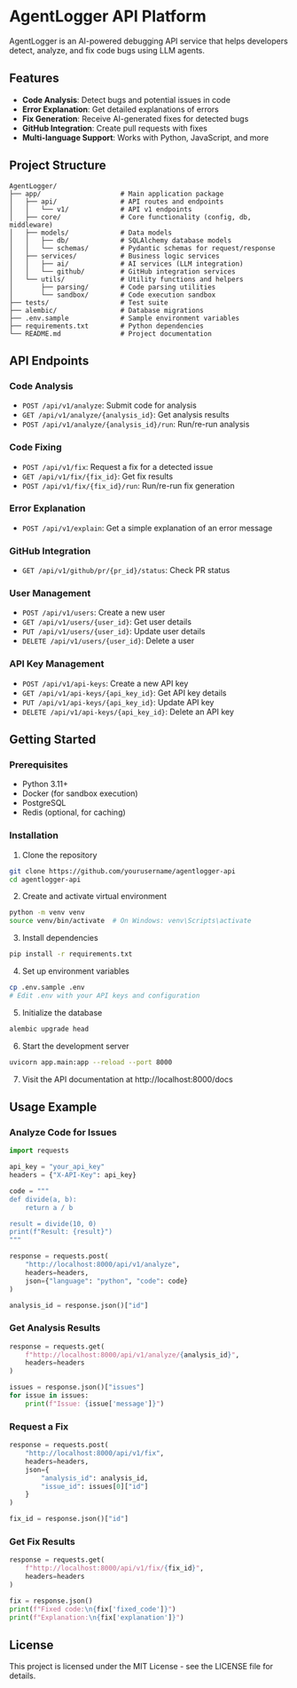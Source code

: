 # AgentLogger API Platform

AgentLogger is an AI-powered debugging API service that helps developers detect, analyze, and fix code bugs using LLM agents.

## Features

- **Code Analysis**: Detect bugs and potential issues in code
- **Error Explanation**: Get detailed explanations of errors
- **Fix Generation**: Receive AI-generated fixes for detected bugs
- **GitHub Integration**: Create pull requests with fixes
- **Multi-language Support**: Works with Python, JavaScript, and more

## Project Structure

```
AgentLogger/
├── app/                    # Main application package
│   ├── api/                # API routes and endpoints
│   │   └── v1/             # API v1 endpoints
│   ├── core/               # Core functionality (config, db, middleware)
│   ├── models/             # Data models
│   │   ├── db/             # SQLAlchemy database models
│   │   └── schemas/        # Pydantic schemas for request/response
│   ├── services/           # Business logic services
│   │   ├── ai/             # AI services (LLM integration)
│   │   └── github/         # GitHub integration services
│   └── utils/              # Utility functions and helpers
│       ├── parsing/        # Code parsing utilities
│       └── sandbox/        # Code execution sandbox
├── tests/                  # Test suite
├── alembic/                # Database migrations
├── .env.sample             # Sample environment variables
├── requirements.txt        # Python dependencies
└── README.md               # Project documentation
```

## API Endpoints

### Code Analysis

- `POST /api/v1/analyze`: Submit code for analysis
- `GET /api/v1/analyze/{analysis_id}`: Get analysis results
- `POST /api/v1/analyze/{analysis_id}/run`: Run/re-run analysis

### Code Fixing

- `POST /api/v1/fix`: Request a fix for a detected issue
- `GET /api/v1/fix/{fix_id}`: Get fix results
- `POST /api/v1/fix/{fix_id}/run`: Run/re-run fix generation

### Error Explanation

- `POST /api/v1/explain`: Get a simple explanation of an error message

### GitHub Integration

- `GET /api/v1/github/pr/{pr_id}/status`: Check PR status

### User Management

- `POST /api/v1/users`: Create a new user
- `GET /api/v1/users/{user_id}`: Get user details
- `PUT /api/v1/users/{user_id}`: Update user details
- `DELETE /api/v1/users/{user_id}`: Delete a user

### API Key Management

- `POST /api/v1/api-keys`: Create a new API key
- `GET /api/v1/api-keys/{api_key_id}`: Get API key details
- `PUT /api/v1/api-keys/{api_key_id}`: Update API key
- `DELETE /api/v1/api-keys/{api_key_id}`: Delete an API key

## Getting Started

### Prerequisites

- Python 3.11+
- Docker (for sandbox execution)
- PostgreSQL
- Redis (optional, for caching)

### Installation

1. Clone the repository
```bash
git clone https://github.com/yourusername/agentlogger-api
cd agentlogger-api
```

2. Create and activate virtual environment
```bash
python -m venv venv
source venv/bin/activate  # On Windows: venv\Scripts\activate
```

3. Install dependencies
```bash
pip install -r requirements.txt
```

4. Set up environment variables
```bash
cp .env.sample .env
# Edit .env with your API keys and configuration
```

5. Initialize the database
```bash
alembic upgrade head
```

6. Start the development server
```bash
uvicorn app.main:app --reload --port 8000
```

7. Visit the API documentation at http://localhost:8000/docs

## Usage Example

### Analyze Code for Issues

```python
import requests

api_key = "your_api_key"
headers = {"X-API-Key": api_key}

code = """
def divide(a, b):
    return a / b

result = divide(10, 0)
print(f"Result: {result}")
"""

response = requests.post(
    "http://localhost:8000/api/v1/analyze",
    headers=headers,
    json={"language": "python", "code": code}
)

analysis_id = response.json()["id"]
```

### Get Analysis Results

```python
response = requests.get(
    f"http://localhost:8000/api/v1/analyze/{analysis_id}",
    headers=headers
)

issues = response.json()["issues"]
for issue in issues:
    print(f"Issue: {issue['message']}")
```

### Request a Fix

```python
response = requests.post(
    "http://localhost:8000/api/v1/fix",
    headers=headers,
    json={
        "analysis_id": analysis_id,
        "issue_id": issues[0]["id"]
    }
)

fix_id = response.json()["id"]
```

### Get Fix Results

```python
response = requests.get(
    f"http://localhost:8000/api/v1/fix/{fix_id}",
    headers=headers
)

fix = response.json()
print(f"Fixed code:\n{fix['fixed_code']}")
print(f"Explanation:\n{fix['explanation']}")
```

## License

This project is licensed under the MIT License - see the LICENSE file for details.